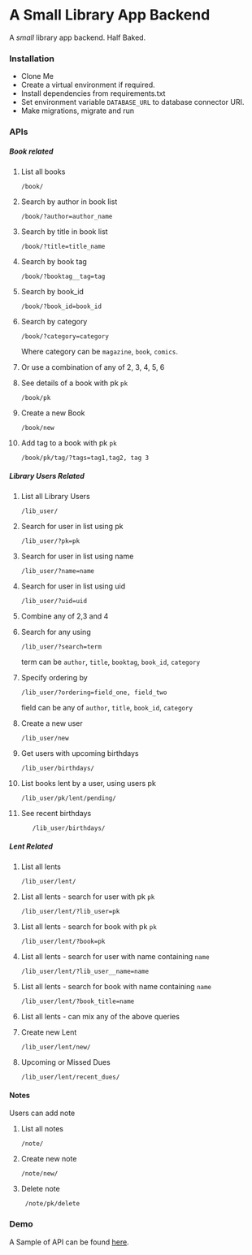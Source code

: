 # A Small Library App Backend #

A _small_ library app backend. Half Baked.

### Installation ###
* Clone Me
* Create a virtual environment if required.
* Install dependencies from requirements.txt
* Set environment variable `DATABASE_URL` to database connector URI.
* Make migrations, migrate and run


### APIs ###
##### Book related #####
1. List all books
    ```text
    /book/     
    ```
2. Search by author in book list
    ```text
    /book/?author=author_name
    ```
3. Search by title in book list
    ```text
    /book/?title=title_name
    ```
4. Search by book tag
    ```text
    /book/?booktag__tag=tag
    ```
5. Search by book_id
    ```text
    /book/?book_id=book_id
    ```
6. Search by category
    ```text
    /book/?category=category
    ```
    Where category can be `magazine`, `book`, `comics`.
    
6. Or use a combination of any of 2, 3, 4, 5, 6
7. See details of a book with pk `pk`
    ```text
    /book/pk
    ```
8. Create a new Book
    ```text
    /book/new
    ```
9. Add tag to a book with pk `pk`
    ```text
    /book/pk/tag/?tags=tag1,tag2, tag 3
    ```
    
##### Library Users Related #####
1. List all Library Users
    ```text
    /lib_user/
    ```
    
2. Search for user in list using pk
    ```text
    /lib_user/?pk=pk
    ```
    
3. Search for user in list using name
    ```text
    /lib_user/?name=name
    ```
    
4. Search for user in list using uid
    ```text
    /lib_user/?uid=uid
    ```
    
5. Combine any of 2,3 and 4

6. Search for any using
    ```text
    /lib_user/?search=term
     ```
     term can be `author`, `title`, `booktag`, `book_id`, `category` 
     
7. Specify ordering by
    ```term
    /lib_user/?ordering=field_one, field_two
    ```
    field can be any of `author`, `title`, `book_id`, `category`
    
8. Create a new user
    ```text
    /lib_user/new
    ```
        
8. Get users with upcoming birthdays
    ```text
    /lib_user/birthdays/
    ```

9. List books lent by a user, using users pk
    ```text
    /lib_user/pk/lent/pending/
    ```

10. See recent birthdays
    ```text
       /lib_user/birthdays/
    ```


##### Lent Related #####
1. List all lents
    ```text
    /lib_user/lent/
    ```
    
2. List all lents - search for user with pk `pk`
    ```text
    /lib_user/lent/?lib_user=pk
    ```
    
3. List all lents - search  for book with pk `pk`
    ```text
    /lib_user/lent/?book=pk
    ```
    
4. List all lents - search for user with name containing `name`
    ```text
    /lib_user/lent/?lib_user__name=name
    ```
    
5. List all lents - search for book with name containing `name`
    ```text
    /lib_user/lent/?book_title=name
    ```
    
6. List all lents - can mix any of the above queries

7. Create new Lent
    ```text
    /lib_user/lent/new/
    ```

8. Upcoming or Missed Dues
    ```text
    /lib_user/lent/recent_dues/
    ```

#### Notes ####
Users can add note
1. List all notes
    ```text
    /note/
    ```
    
2. Create new note
    ```text
    /note/new/
    ```
    
3. Delete note
    ```text
     /note/pk/delete
    ```

### Demo ###
A Sample of API can be found [here](https://boiling-scrubland-41951.herokuapp.com).
